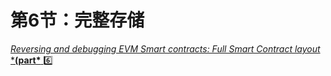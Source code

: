 

# 第6节：完整存储

[*Reversing and debugging EVM Smart contracts: Full Smart Contract layout* ***(part\*** ](https://medium.com/@TrustChain/reversing-and-debugging-part-6-full-smart-contract-layout-f236c3121bd1)6️⃣